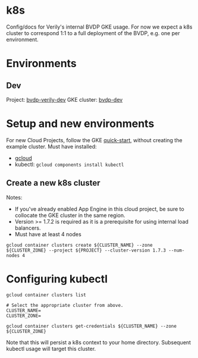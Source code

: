 # k8s

Config/docs for Verily's internal BVDP GKE usage. For now we expect a k8s
cluster to correspond 1:1 to a full deployment of the BVDP, e.g. one per
environment.

# Environments

## Dev

Project: [bvdp-verily-dev](
https://console.cloud.google.com/home/dashboard?project=bvdp-verily-dev)
GKE cluster: [bvdp-dev](
https://console.cloud.google.com/kubernetes/clusters/details/us-central1-b/bvdp-dev?project=bvdp-verily-dev)

# Setup and new environments

For new Cloud Projects, follow the GKE [quick-start](
https://cloud.google.com/container-engine/docs/quickstart), without creating the
example cluster. Must have installed:

- [gcloud](https://cloud.google.com/sdk/docs/quickstart-linux)
- kubectl: `gcloud components install kubectl`

## Create a new k8s cluster

Notes:
- If you've already enabled App Engine in this cloud project, be sure to
collocate the GKE cluster in the same region.
- Version >= 1.7.2 is required as it is a prerequisite for using internal load
  balancers.
- Must have at least 4 nodes

```
gcloud container clusters create ${CLUSTER_NAME} --zone ${CLUSTER_ZONE} --project ${PROJECT} --cluster-version 1.7.3 --num-nodes 4
```

# Configuring kubectl

```
gcloud container clusters list

# Select the appropriate cluster from above.
CLUSTER_NAME=
CLUSTER_ZONE=

gcloud container clusters get-credentials ${CLUSTER_NAME} --zone ${CLUSTER_ZONE}
```

Note that this will persist a k8s context to your home directory. Subsequent
kubectl usage will target this cluster.
